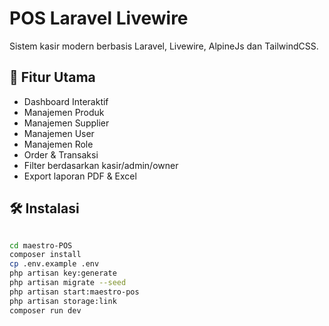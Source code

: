# POS Laravel Livewire

Sistem kasir modern berbasis Laravel, Livewire, AlpineJs dan TailwindCSS.

## 🚀 Fitur Utama

- Dashboard Interaktif
- Manajemen Produk
- Manajemen Supplier
- Manajemen User
- Manajemen Role
- Order & Transaksi
- Filter berdasarkan kasir/admin/owner
- Export laporan PDF & Excel

## 🛠️ Instalasi

```bash

cd maestro-POS
composer install
cp .env.example .env
php artisan key:generate
php artisan migrate --seed
php artisan start:maestro-pos
php artisan storage:link
composer run dev
